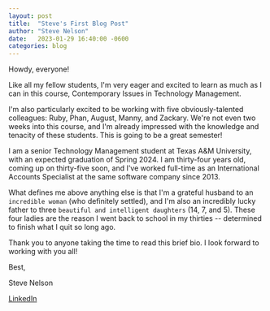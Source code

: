 ```yaml
---
layout: post
title:  "Steve's First Blog Post"
author: "Steve Nelson"
date:   2023-01-29 16:40:00 -0600
categories: blog
---
```

Howdy, everyone!

Like all my fellow students, I'm very eager and excited to learn as much as I can in this course, Contemporary Issues in Technology Management.

I'm also particularly excited to be working with five obviously-talented colleagues: Ruby, Phan, August, Manny, and Zackary. We're not even two weeks into this course, and I'm already impressed with the knowledge and tenacity of these students. This is going to be a great semester!

I am a senior Technology Management student at Texas A&M University, with an expected graduation of Spring 2024. I am thirty-four years old, coming up on thirty-five soon, and I've worked full-time as an International Accounts Specialist at the same software company since 2013.

What defines me above anything else is that I'm a grateful husband to an `incredible woman` (who definitely settled), and I'm also an incredibly lucky father to three `beautiful and intelligent daughters` (14, 7, and 5). These four ladies are the reason I went back to school in my thirties -- determined to finish what I quit so long ago.

Thank you to anyone taking the time to read this brief bio. I look forward to working with you all!

Best,

Steve Nelson

[LinkedIn][linkedin]


[linkedin]: https://www.linkedin.com/in/steve--nelson
